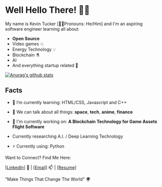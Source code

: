# Well Hello There! 👋🏾

My name is Kevin Tucker [🧔🏾Pronouns: He/Him] and I'm an aspiring software engineer learning all about:

- **Open Source**
- Video games :boom:
- Energy Technology :bulb:
- Blockchain :alembic:
- AI
- And everything startup related :rocket:

[![Anurag's github stats](https://github-readme-stats.vercel.app/api?username=k5tuck&hide=prs&count_private=true&show_icons=true&theme=onedark)](https://github.com/anuraghazra/github-readme-stats)

## Facts
- 🌱 I’m currently learning: HTML/CSS, Javascript and C++
- 💬 We can talk about all things: **space**, **tech**, **anime**, **finance**
- 🔭 I'm currently working on: 
                                   **A Blockchain Technology for Game Assets**
                                    **Flight Software**

- Currently researching A.I. / Deep Learning Technology
                                    
- ⚡️ Currently using: Python

Want to Connect? Find Me Here:
<br>

<a href="https://www.linkedin.com/in/ktuck18/">[LinkedIn]</a> 💼 | 
<a href ="mailto:kevin.tucker19@gmail.com">[Email]</a> 📫 | 
<a href="https://registry.jsonresume.org/k5tuck">[Resume]</a>

 "Make Things That Change The World" 🌍
